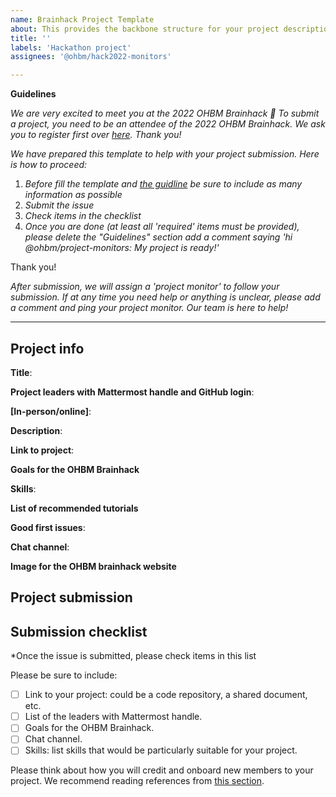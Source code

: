 ```yaml
---
name: Brainhack Project Template
about: This provides the backbone structure for your project description. Please follow along to submit your project!
title: ''
labels: 'Hackathon project'
assignees: '@ohbm/hack2022-monitors'

---
```

**Guidelines**

*We are very excited to meet you at the 2022 OHBM Brainhack 🎉* *To submit a project, you need to be an attendee of the 2022 OHBM Brainhack. We ask you to register first over [here](http://www.humanbrainmapping.org/HackathonReg/). Thank you!*

*We have prepared this template to help with your project submission. Here is how to proceed:*
 1. *Before fill the template and [the guidline](https://github.com/ohbm/hackathon2022/blob/main/.github/ISSUE_TEMPLATE/handbooks/projects.md) be sure to include as many information as possible*
 2. *Submit the issue*
 3. *Check items in the checklist*
 4. *Once you are done (at least all 'required' items must be provided), please delete the "Guidelines" section add a comment saying 'hi @ohbm/project-monitors: My project is ready!'*

Thank you!

*After submission, we will assign a 'project monitor' to follow your submission. If at any time you need help or anything is unclear, please add a comment and ping your project monitor. Our team is here to help!*


----------------------------
## Project info
<!-- *Please fill this in first and then submit the issue* 
See [here](https://github.com/ohbm/hackathon2022/blob/master/.github/ISSUE_TEMPLATE/handbooks/projects.md#link-to-project)
-->

**Title**:
<!--Name of your awesome project. Please also update the title of the issue to be the title of your project-->

**Project leaders with Mattermost handle and GitHub login**:
<!--Please provide more than one leader if possible and include the [Mattermost handle](https://mattermost.brainhack.org/) (i.e. your username). 
If you do not have an account, please [sign up here](https://mattermost.brainhack.org/signup_email).
Include the GitHub login if you are planning to use.
-->

**[In-person/online]**:
<!--Provide information if leaders are planning to be in-person and/or online. 
If online, please provide your timezone (cf. https://www.timeanddate.com/time/map/ for example).
-->

**Description**:
<!--Describe the main idea and context of your project in a few sentences.-->

**Link to project**:

**Goals for the OHBM Brainhack**
<!-- Describe what you want to achieve during this brainhack, 
see [here](https://github.com/ohbm/hackathon2022/blob/master/.github/ISSUE_TEMPLATE/handbooks/projects.md#goals)
-->

**Skills**:
<!--Provide a list of the skills, you can specify required and recommended, 
see [examples](https://github.com/ohbm/hackathon2022/blob/master/.github/ISSUE_TEMPLATE/handbooks/projects.md#onboarding-skills)
-->

**List of recommended tutorials**
<!--TODO/trainhack-->

**Good first issues**:
<!--If you would like to welcome new people, please provide a list of good-first-issues-->


**Chat channel**:
<!-- If you are creating a channel on the [brainhack mattermost](https://mattermost.brainhack.org/) try to create a
**public** channel with one of the following template names:

- hbmhack-NAME_OF_YOUR_PROJECT
- hbm-NAME_OF_YOUR_PROJECT

These would be the corresponding URLs that you can paste here.

https://mattermost.brainhack.org/brainhack/channels/hbmhack-NAME_OF_YOUR_PROJECT
https://mattermost.brainhack.org/brainhack/channels/hbm-NAME_OF_YOUR_PROJECT
-->

<!--
**Video channel**:

As we are not finalised the platform for the hackathon yet, for now there is no need to fill the section for video channel..

-->

**Image for the OHBM brainhack website**

## Project submission

## Submission checklist
*Once the issue is submitted, please check items in this list

Please be sure to include:
-   [ ] Link to your project: could be a code repository, a shared document, etc.
-   [ ] List of the leaders with Mattermost handle.
-   [ ] Goals for the OHBM Brainhack.
-   [ ] Chat channel.
-   [ ] Skills: list skills that would be particularly suitable for your project.

Please think about how you will credit and onboard new members to your project. We recommend reading references from [this section](https://github.com/ohbm/hackathon2022/blob/master/.github/ISSUE_TEMPLATE/handbooks/projects.md#credit-and-onboarding). 
